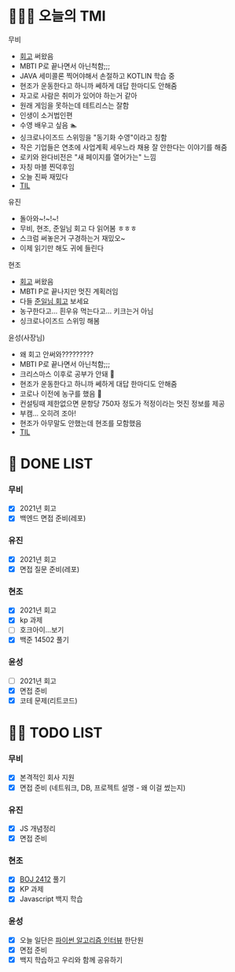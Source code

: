 # 🤸🏻‍♂️ 오늘의 TMI

무비

- [회고](https://velog.io/@k-moovie/2022%EB%85%84%EC%97%90-%EC%A0%81%EB%8A%94-2021%EB%85%84-%ED%9A%8C%EA%B3%A0) 써왔음
- MBTI P로 끝나면서 아닌척함;;;
- JAVA 세미콜론 찍어야해서 손절하고 KOTLIN 학습 중
- 현조가 운동한다고 하니까 쎄하게 대답 한마디도 안해줌
- 자고로 사람은 취미가 있어야 하는거 같아
- 원래 게임을 못하는데 테트리스는 잘함
- 인생이 소거법인편
- 수영 배우고 싶음 🏊
- 싱크로나이즈드 스위밍을 "동기화 수영"이라고 칭함
- 작은 기업들은 연초에 사업계획 세우느라 채용 잘 안한다는 이야기를 해줌
- 로키와 완다비전은 "새 페이지를 열어가는" 느낌
- 자칭 마블 찐덕후임
- 오늘 진짜 재밌다
- [TIL](https://github.com/K-moovie/TIL)

유진

- 돌아와~!~!~!
- 무비, 현조, 준일님 회고 다 읽어봄 ㅎㅎㅎ
- 스크럼 써놓은거 구경하는거 재밌오~
- 이제 읽기만 해도 귀에 들린다 

현조

- [회고](https://blog.naver.com/tulip23/222610707532) 써왔음
- MBTI P로 끝나지만 멋진 계획러임
- 다들 [준일님 회고](https://junilhwang.github.io/TIL/Review/2021-year/end/) 보세요
- 농구한다고... 흰우유 먹는다고... 키크는거 아님
- 싱크로나이즈드 스위밍 해봄

윤성(사장님)

- 왜 회고 안써와?????????
- MBTI P로 끝나면서 아닌척함;;;
- 크리스마스 이후로 공부가 안돼 🎄
- 현조가 운동한다고 하니까 쎄하게 대답 한마디도 안해줌
- 코로나 이전에 농구를 했음 🏀
- 컨설팅때 제한없으면 문항당 750자 정도가 적정이라는 멋진 정보를 제공
- 부캠... 오히려 조아!
- 현조가 아무말도 안했는데 현조를 모함했음
- [TIL](https://github.com/ddaynew365/TIL)

# 🎨 DONE LIST

### 무비

- [x] 2021년 회고
- [x] 백엔드 면접 준비(레포)

### 유진

- [x] 2021년 회고
- [x] 면접 질문 준비(레포)

### 현조

- [x] 2021년 회고
- [x] kp 과제
- [ ] 호크아이...보기
- [x] 백준 14502 풀기

### 윤성

- [ ] 2021년 회고
- [x] 면접 준비
- [x] 코테 문제(리트코드)

# 🙋🏻 TODO LIST

### 무비

- [x] 본격적인 회사 지원
- [x] 면접 준비 (네트워크, DB, 프로젝트 설명 - 왜 이걸 썼는지)

### 유진

- [x] JS 개념정리
- [x] 면접 준비

### 현조

- [x] [BOJ 2412](https://www.acmicpc.net/problem/2412) 풀기
- [x] KP 과제
- [x] Javascript 백지 학습

### 윤성

- [x] 오늘 일단은 [파이썬 알고리즘 인터뷰](http://www.kyobobook.co.kr/product/detailViewKor.laf?mallGb=KOR&ejkGb=KOR&barcode=9791189909178) 한단원
- [x] 면접 준비
- [x] 백지 학습하고 우리와 함께 공유하기
